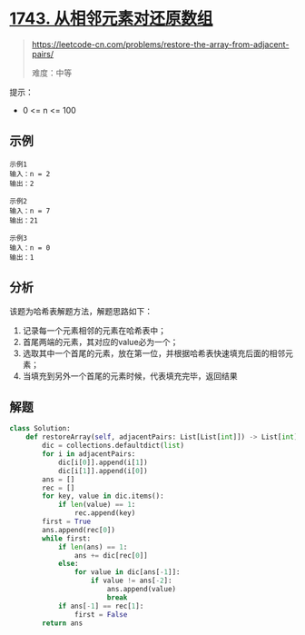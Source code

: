 # [1743. 从相邻元素对还原数组](https://leetcode-cn.com/problems/restore-the-array-from-adjacent-pairs/)
> https://leetcode-cn.com/problems/restore-the-array-from-adjacent-pairs/
>
> 难度：中等


提示：
- 0 <= n <= 100

## 示例

```
示例1
输入：n = 2
输出：2

示例2
输入：n = 7
输出：21

示例3
输入：n = 0
输出：1
```

## 分析

该题为哈希表解题方法，解题思路如下：
1. 记录每一个元素相邻的元素在哈希表中；
2. 首尾两端的元素，其对应的value必为一个；
3. 选取其中一个首尾的元素，放在第一位，并根据哈希表快速填充后面的相邻元素；
4. 当填充到另外一个首尾的元素时候，代表填充完毕，返回结果


## 解题

```python
class Solution:
    def restoreArray(self, adjacentPairs: List[List[int]]) -> List[int]:
        dic = collections.defaultdict(list)
        for i in adjacentPairs:
            dic[i[0]].append(i[1])
            dic[i[1]].append(i[0])
        ans = []
        rec = []
        for key, value in dic.items():
            if len(value) == 1:
                rec.append(key)
        first = True
        ans.append(rec[0])
        while first:
            if len(ans) == 1:
                ans += dic[rec[0]]
            else:
                for value in dic[ans[-1]]:
                    if value != ans[-2]:
                        ans.append(value)
                        break
            if ans[-1] == rec[1]:
                first = False     
        return ans
 ```
